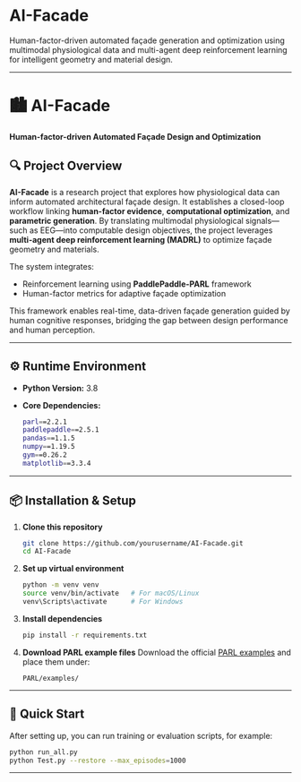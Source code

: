 # AI-Facade
Human-factor-driven automated façade generation and optimization using multimodal physiological data and multi-agent deep reinforcement learning for intelligent geometry and material design.

---
# 🏙️ AI-Facade

**Human-factor-driven Automated Façade Design and Optimization**

## 🔍 Project Overview

**AI-Facade** is a research project that explores how physiological data can inform automated architectural façade design.
It establishes a closed-loop workflow linking **human-factor evidence**, **computational optimization**, and **parametric generation**.
By translating multimodal physiological signals—such as EEG—into computable design objectives, the project leverages **multi-agent deep reinforcement learning (MADRL)** to optimize façade geometry and materials.

The system integrates:

* Reinforcement learning using **PaddlePaddle-PARL** framework
* Human-factor metrics for adaptive façade optimization

This framework enables real-time, data-driven façade generation guided by human cognitive responses, bridging the gap between design performance and human perception.

---

## ⚙️ Runtime Environment

* **Python Version:** 3.8
* **Core Dependencies:**

  ```bash
  parl==2.2.1
  paddlepaddle==2.5.1
  pandas==1.1.5
  numpy==1.19.5
  gym==0.26.2
  matplotlib==3.3.4
  ```

---

## 📦 Installation & Setup

1. **Clone this repository**

   ```bash
   git clone https://github.com/yourusername/AI-Facade.git
   cd AI-Facade
   ```

2. **Set up virtual environment**

   ```bash
   python -m venv venv
   source venv/bin/activate   # For macOS/Linux
   venv\Scripts\activate      # For Windows
   ```

3. **Install dependencies**

   ```bash
   pip install -r requirements.txt
   ```

4. **Download PARL example files**
   Download the official [PARL examples](https://github.com/PaddlePaddle/PARL/tree/develop/examples) and place them under:

   ```
   PARL/examples/
   ```

---

## 🚀 Quick Start

After setting up, you can run training or evaluation scripts, for example:

```bash
python run_all.py
python Test.py --restore --max_episodes=1000
```

---


